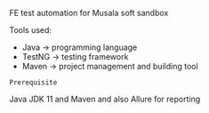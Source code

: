 FE test automation for Musala soft sandbox

Tools used:

- Java -> programming language
- TestNG -> testing framework
- Maven -> project management and building tool

`Prerequisite`

Java JDK 11 and Maven and also Allure for reporting

